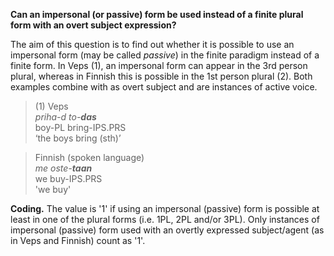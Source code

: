 **Can an impersonal (or passive) form be used instead of a finite plural form with an overt subject expression?**

The aim of this question is to find out whether it is possible to use an impersonal form (may be called *passive*) in the finite paradigm instead of a finite form. In Veps (1), an impersonal form can appear in the 3rd person plural, whereas in Finnish this is possible in the 1st person plural (2). Both examples combine with as overt subject and are instances of active voice. 

>(1) Veps<br/>
>*priha-d to-**das***<br/>
>boy-PL bring-IPS.PRS<br/>
>‘the boys bring (sth)’

>Finnish (spoken language)<br/>
>*me oste-**taan***<br/> 
>we   buy-IPS.PRS<br/> 
>'we buy'

**Coding.** The value is '1' if using an impersonal (passive) form is possible at least in one of the plural forms (i.e. 1PL, 2PL and/or 3PL). Only instances of impersonal (passive) form used with an overtly expressed subject/agent (as in Veps and Finnish) count as '1'. 
